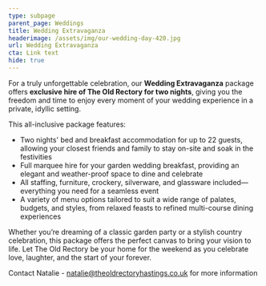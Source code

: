 ```yaml
---
type: subpage
parent_page: Weddings
title: Wedding Extravaganza
headerimage: /assets/img/our-wedding-day-420.jpg
url: Wedding Extravaganza
cta: Link text
hide: true
---
```

For a truly unforgettable celebration, our **Wedding Extravaganza** package offers **exclusive hire of The Old Rectory for two nights**, giving you the freedom and time to enjoy every moment of your wedding experience in a private, idyllic setting.

This all-inclusive package features:

* Two nights' bed and breakfast accommodation for up to 22 guests, allowing your closest friends and family to stay on-site and soak in the festivities
* Full marquee hire for your garden wedding breakfast, providing an elegant and weather-proof space to dine and celebrate
* All staffing, furniture, crockery, silverware, and glassware included—everything you need for a seamless event
* A variety of menu options tailored to suit a wide range of palates, budgets, and styles, from relaxed feasts to refined multi-course dining experiences

Whether you’re dreaming of a classic garden party or a stylish country celebration, this package offers the perfect canvas to bring your vision to life. Let The Old Rectory be your home for the weekend as you celebrate love, laughter, and the start of your forever.

Contact Natalie - natalie@theoldrectoryhastings.co.uk for more information
